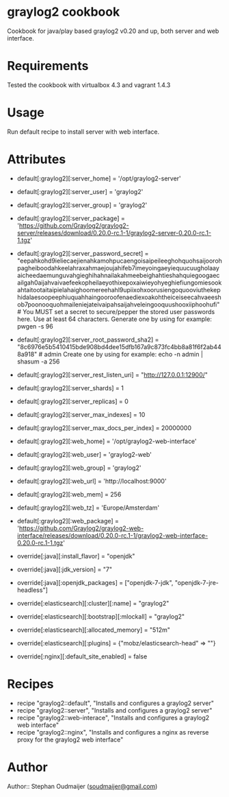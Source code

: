 # graylog2 cookbook

Cookbook for java/play based graylog2 v0.20 and up, both server and web interface.

# Requirements

Tested the cookbook with virtualbox 4.3 and vagrant 1.4.3

# Usage

Run default recipe to install server with web interface.

# Attributes

* default[:graylog2][:server_home] = '/opt/graylog2-server'
* default[:graylog2][:server_user] = 'graylog2'
* default[:graylog2][:server_group] = 'graylog2'
* default[:graylog2][:server_package] = 'https://github.com/Graylog2/graylog2-server/releases/download/0.20.0-rc.1-1/graylog2-server-0.20.0-rc.1-1.tgz'
* default[:graylog2][:server_password_secret] = "eepahkohd9ieliecaejienahkamohpucaengoisaipeileeghohquohsaijoorohpagheiboodahkeelahraxahmaejoujahifeb7imeyoingaeyiequucuugholaayaicheedaemunguvahgieghihahnailakahmeebeighahtieshahquiegoogaecailgah0aijahvaivaefeekopheilaeyothixepoxaiwieyohyeghiefiungomiesookahtaitootaitaipielahaighoomereehahl9upiixohxoorusiengoquooviuthekephidalaesoopeephiuquahhaingooroofenaediexoakohtheiceiseecahvaeeshob7poonooquohmaileniejateivaipahsaijahveleingooquushooxiiphoohufi" # You MUST set a secret to secure/pepper the stored user passwords here. Use at least 64 characters. Generate one by using for example: pwgen -s 96
* default[:graylog2][:server_root_password_sha2] = "8c6976e5b5410415bde908bd4dee15dfb167a9c873fc4bb8a81f6f2ab448a918" # admin Create one by using for example: echo -n admin | shasum -a 256
* default[:graylog2][:server_rest_listen_uri] = "http://127.0.0.1:12900/"
* default[:graylog2][:server_shards] = 1
* default[:graylog2][:server_replicas] = 0
* default[:graylog2][:server_max_indexes] = 10
* default[:graylog2][:server_max_docs_per_index] = 20000000

* default[:graylog2][:web_home] = '/opt/graylog2-web-interface'
* default[:graylog2][:web_user] = 'graylog2-web'
* default[:graylog2][:web_group] = 'graylog2'
* default[:graylog2][:web_url] = 'http://localhost:9000'
* default[:graylog2][:web_mem] = 256
* default[:graylog2][:web_tz] = 'Europe/Amsterdam'
* default[:graylog2][:web_package] = 'https://github.com/Graylog2/graylog2-web-interface/releases/download/0.20.0-rc.1-1/graylog2-web-interface-0.20.0-rc.1-1.tgz'

* override[:java][:install_flavor] = "openjdk"
* override[:java][:jdk_version] = "7"
* override[:java][:openjdk_packages] = ["openjdk-7-jdk", "openjdk-7-jre-headless"]

* override[:elasticsearch][:cluster][:name] = "graylog2"
* override[:elasticsearch][:bootstrap][:mlockall] = "graylog2"
* override[:elasticsearch][:allocated_memory] = "512m"
* override[:elasticsearch][:plugins] = {"mobz/elasticsearch-head" => ""}

* override[:nginx][:default_site_enabled] = false

# Recipes

* recipe "graylog2::default", "Installs and configures a graylog2 server"
* recipe "graylog2::server", "Installs and configures a graylog2 server"
* recipe "graylog2::web-interace", "Installs and configures a graylog2 web interface"
* recipe "graylog2::nginx", "Installs and configures a nginx as reverse proxy for the graylog2 web interface"

# Author

Author:: Stephan Oudmaijer (soudmaijer@gmail.com)
